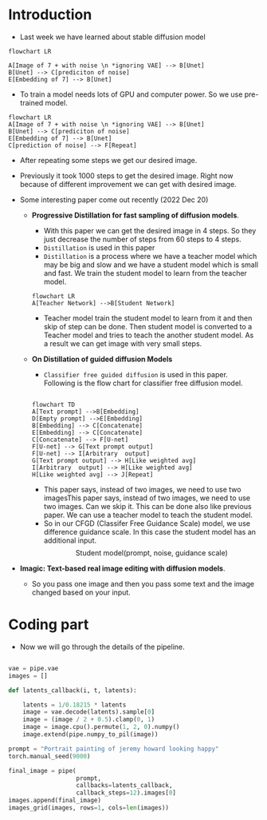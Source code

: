 # Introduction

- Last week we have learned about stable diffusion model

```mermaid
flowchart LR

A[Image of 7 + with noise \n *ignoring VAE] --> B[Unet] 
B[Unet] --> C[prediciton of noise]
E[Embedding of 7] --> B[Unet]
```

- To train a model needs lots of GPU and computer power. So we use pre-trained model.

```mermaid
flowchart LR
A[Image of 7 + with noise \n *ignoring VAE] --> B[Unet] 
B[Unet] --> C[prediciton of noise]
E[Embedding of 7] --> B[Unet]
C[prediction of noise] --> F[Repeat]
```

- After repeating some steps we get our desired image.
- Previously it took 1000 steps to get the desired image. Right now because of different improvement we can get with desired image.
- Some interesting paper come out recently (2022 Dec 20)
  - __Progressive Distillation for fast sampling of diffusion models__.
    - With this paper we can get the desired image in 4 steps. So they just decrease the number of steps from 60 steps to 4 steps.
    - `Distillation`  is used in this paper
    - `Distillation` is a process where we have a teacher model which may be big and slow and we have a student model which is small and fast. We train the student model to learn from the teacher model.

    ```{mermaid}
    flowchart LR
    A[Teacher Network] -->B[Student Network]
    ```

    - Teacher model train the student model to learn from it and then skip of step can be done. Then student model is converted to a Teacher model and tries to teach the another student model.  As a result we can get image with very small steps.

  - __On Distillation of guided diffusion Models__
    - `Classifier free guided diffusion` is used in this paper. Following is the flow chart for classifier free diffusion model.

    ```mermaid

    flowchart TD
    A[Text prompt] -->B[Embedding]
    D[Empty prompt] -->E[Embedding]
    B[Embedding] --> C[Concatenate]
    E[Embedding] --> C[Concatenate]
    C[Concatenate] --> F[U-net]
    F[U-net] --> G[Text prompt output]
    F[U-net] --> I[Arbitrary  output]
    G[Text prompt output] --> H[Like weighted avg]
    I[Arbitrary  output] --> H[Like weighted avg]
    H[Like weighted avg] --> J[Repeat]
    ```

    - This paper says, instead of two images, we need to use two imagesThis paper says, instead of two images, we need to use two images. Can we skip it. This can be done also like previous paper. We can use a teacher model to teach the student model.
    - So in our CFGD (Classifer Free Guidance Scale) model, we use difference guidance scale. In this case the student model has an additional input.
    $$ \text{Student model(prompt, noise, guidance scale)}$$

- __Imagic: Text-based real image editing with diffusion models__.

   - So you pass one image and then you pass some text and the image changed based on your input. 

# Coding part

- Now we will go through the details of the pipeline.

```python

vae = pipe.vae
images = []

def latents_callback(i, t, latents):

    latents = 1/0.18215 * latents
    image = vae.decode(latents).sample[0]
    image = (image / 2 + 0.5).clamp(0, 1)
    image = image.cpu().permute(1, 2, 0).numpy()
    image.extend(pipe.numpy_to_pil(image))

prompt = "Portrait painting of jeremy howard looking happy"
torch.manual_seed(9000)

final_image = pipe(
                   prompt,
                   callbacks=latents_callback,
                   callback_steps=12).images[0]
images.append(final_image)
images_grid(images, rows=1, cols=len(images))
```